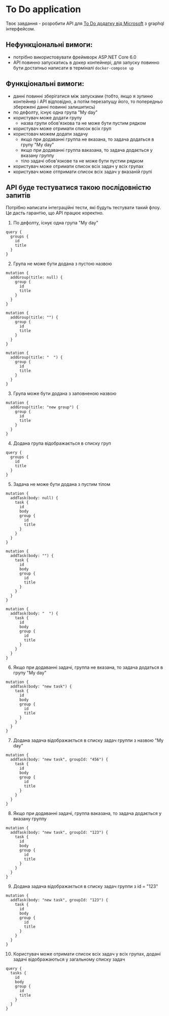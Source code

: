 # To Do application

Твоє завдання - розробити API для [To Do додатку від Microsoft](https://to-do.office.com/) з graphql інтерфейсом.

## Нефункціональні вимоги:
- потрібно використовувати фреймворк ASP.NET Core 6.0
- API повинно запускатись в докер контейнері, для запуску повинно бути достатньо написати в терміналі `docker-compose up`

## Функціональні вимоги:
- данні повинні зберігатися між запусками (тобто, якщо я зупиню контейнер і API відповідно, а потім перезапущу його, то попередньо збережені данні повинні залишитись)
- по дефолту, існує одна група "My day"
- користувач може додати групу
  - назва групи обов'язкова та не може бути пустим рядком
- користувач може отримати список всіх груп
- користовач можем додати задачу
  - якщо при додаванні группа не вказана, то задача додаться в групу "My day"
  - якщо при додаванні группа ваказана, то задача додається у вказану группу 
  - тіло задачі обов'язкове та не може бути пустим рядком
- користувач може отримати список всіх задач у всіх групах
- користувач може отпримати список всіх задач у вказаній групі  

## API буде тестуватися такою послідовністю запитів
Потрібно написати інтеграційні тести, які будуть тестувати такий флоу. Це дасть гарантію, що API працює коректно.


1. По дефолту, існує одна група "My day"

```gql
query {
  groups {
    id
    title
  }
}
```

2. Група не може бути додана з пустою назвою


```gql
mutation {
  addGroup(title: null) {
    group {
      id
      title
    }
  }
}
```

```gql
mutation {
  addGroup(title: "") {
    group {
      id
      title
    }
  }
}
```

```gql
mutation {
  addGroup(title: "  ") {
    group {
      id
      title
    }
  }
}
```

3. Група може бути додана з заповненою назвою

```gql
mutation {
  addGroup(title: "new group") {
    group {
      id
      title
    }
  }
}
```

4. Додана група відображається в списку груп

```gql
query {
  groups {
    id
    title
  }
}
```

5. Задача не може бути додана з пустим тілом

```gql
mutation {
  addTask(body: null) {
    task {
      id
      body
      group {
        id
        title
      }
    }
  }
}
```

```gql
mutation {
  addTask(body: "") {
    task {
      id
      body
      group {
        id
        title
      }
    }
  }
}
```

```gql
mutation {
  addTask(body: "  ") {
    task {
      id
      body
      group {
        id
        title
      }
    }
  }
}
```

6. Якщо при додаванні задачі, группа не вказана, то задача додаться в групу "My day"

```gql
mutation {
  addTask(body: "new task") {
    task {
      id
      body
      group {
        id
        title
      }
    }
  }
}
```

7. Додана задача відображається в списку задач группи з назвою "My day"

```gql
mutation {
  addTask(body: "new task", groupId: "456") {
    task {
      id
      body
      group {
        id
        title
      }
    }
  }
}
```


8. Якщо при додаванні задачі, группа ваказана, то задача додається у вказану группу

```gql
mutation {
  addTask(body: "new task", groupId: "123") {
    task {
      id
      body
      group {
        id
        title
      }
    }
  }
}
```


9. Додана задача відображається в списку задач группи з id = "123"

```gql
mutation {
  addTask(body: "new task", groupId: "123") {
    task {
      id
      body
      group {
        id
        title
      }
    }
  }
}
```

10. Користувач може отримати список всіх задач у всіх групах, додані задачі відображаються у загальному списку задач

```gql
query {
  tasks {
    id
    body
    group {
      id
      title
    }
  }
}
```

